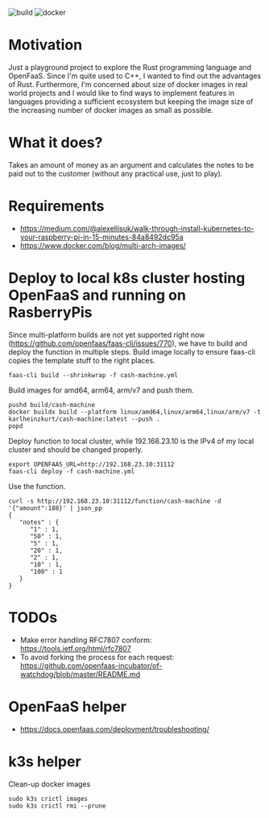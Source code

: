 ![build](https://github.com/karlheinzkurt/cash-machine/workflows/build/badge.svg)
![docker](https://github.com/karlheinzkurt/cash-machine/workflows/docker/badge.svg)

# Motivation
Just a playground project to explore the Rust programming language and OpenFaaS. Since I'm 
quite used to C++, I wanted to find out the advantages of Rust. Furthermore, I'm 
concerned about size of docker images in real world projects and I would like to find ways to implement
features in languages providing a sufficient ecosystem but keeping the image size of the increasing
number of docker images as small as possible. 

# What it does?
Takes an amount of money as an argument and calculates the notes to be paid out to the customer (without any practical use, just to play).

# Requirements
- https://medium.com/@alexellisuk/walk-through-install-kubernetes-to-your-raspberry-pi-in-15-minutes-84a8492dc95a
- https://www.docker.com/blog/multi-arch-images/

# Deploy to local k8s cluster hosting OpenFaaS and running on RasberryPis
Since multi-platform builds are not yet supported right now (https://github.com/openfaas/faas-cli/issues/770), we have to build and deploy the function in multiple steps.
Build image locally to ensure faas-cli copies the template stuff to the right places.
```
faas-cli build --shrinkwrap -f cash-machine.yml
```

Build images for amd64, arm64, arm/v7 and push them.
```
pushd build/cash-machine
docker buildx build --platform linux/amd64,linux/arm64,linux/arm/v7 -t karlheinzkurt/cash-machine:latest --push .
popd
```

Deploy function to local cluster, while 192.168.23.10 is the IPv4 of my local cluster and
should be changed properly.
```
export OPENFAAS_URL=http://192.168.23.10:31112
faas-cli deploy -f cash-machine.yml
```

Use the function.
```
curl -s http://192.168.23.10:31112/function/cash-machine -d '{"amount":188}' | json_pp
{
   "notes" : {
      "1" : 1,
      "50" : 1,
      "5" : 1,
      "20" : 1,
      "2" : 1,
      "10" : 1,
      "100" : 1
   }
}
```

# TODOs
- Make error handling RFC7807 conform: https://tools.ietf.org/html/rfc7807
- To avoid forking the process for each request: https://github.com/openfaas-incubator/of-watchdog/blob/master/README.md

# OpenFaaS helper
- https://docs.openfaas.com/deployment/troubleshooting/

# k3s helper
Clean-up docker images
```
sudo k3s crictl images
sudo k3s crictl rmi --prune
```
